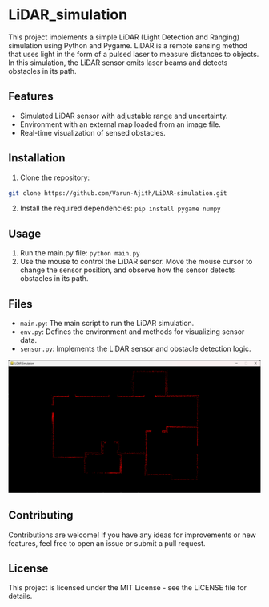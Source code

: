 # LiDAR_simulation 

This project implements a simple LiDAR (Light Detection and Ranging) simulation using Python and Pygame. LiDAR is a remote sensing method that uses light in the form of a pulsed laser to measure distances to objects. In this simulation, the LiDAR sensor emits laser beams and detects obstacles in its path.

## Features

- Simulated LiDAR sensor with adjustable range and uncertainty.
- Environment with an external map loaded from an image file.
- Real-time visualization of sensed obstacles.

## Installation

1. Clone the repository:

```bash
git clone https://github.com/Varun-Ajith/LiDAR-simulation.git
```
2. Install the required dependencies: `pip install pygame numpy`

## Usage

1. Run the main.py file: `python main.py`
2. Use the mouse to control the LiDAR sensor. Move the mouse cursor to change the sensor position, and observe how the sensor detects obstacles in its path.

## Files

- `main.py`: The main script to run the LiDAR simulation.
- `env.py`: Defines the environment and methods for visualizing sensor data.
- `sensor.py`: Implements the LiDAR sensor and obstacle detection logic.

![simulation window](LiDAR.png)

## Contributing
Contributions are welcome! If you have any ideas for improvements or new features, feel free to open an issue or submit a pull request.

## License
This project is licensed under the MIT License - see the LICENSE file for details.
